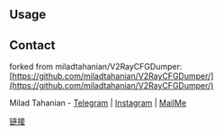 
<!-- USAGE -->
## Usage
## Contact
forked from miladtahanian/V2RayCFGDumper: [https://github.com/miladtahanian/V2RayCFGDumper/](https://github.com/miladtahanian/V2RayCFGDumper/)

Milad Tahanian - [Telegram](https://t.me/miladtahanian) | [Instagram](https://instagram.com/tahanianmilad) | [MailMe](mailto:miladtahanianofficial@gmail.com)


[链接](https://raw.githubusercontent.com/qjlxg/V2RayCFGDumper/main/config.txt)
<!-- CONTACT -->
